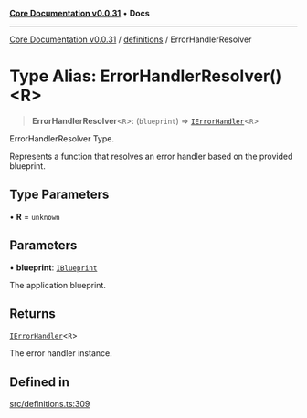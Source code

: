 [**Core Documentation v0.0.31**](../../README.md) • **Docs**

***

[Core Documentation v0.0.31](../../modules.md) / [definitions](../README.md) / ErrorHandlerResolver

# Type Alias: ErrorHandlerResolver()\<R\>

> **ErrorHandlerResolver**\<`R`\>: (`blueprint`) => [`IErrorHandler`](../interfaces/IErrorHandler.md)\<`R`\>

ErrorHandlerResolver Type.

Represents a function that resolves an error handler based on the provided blueprint.

## Type Parameters

• **R** = `unknown`

## Parameters

• **blueprint**: [`IBlueprint`](IBlueprint.md)

The application blueprint.

## Returns

[`IErrorHandler`](../interfaces/IErrorHandler.md)\<`R`\>

The error handler instance.

## Defined in

[src/definitions.ts:309](https://github.com/stonemjs/core/blob/063868c8035bce8a9a9b73263c757aec9b0c12c8/src/definitions.ts#L309)
